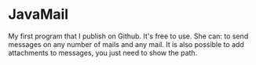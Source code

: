 # JavaMail

My first program that I publish on Github. 
It's free to use. 
She can: to send messages on any number of mails and any mail. 
It is also possible to add attachments to messages, you just need to show the path.
